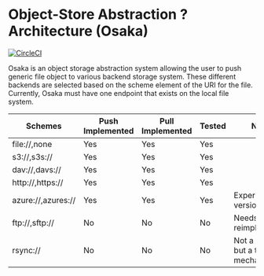 # Object-Store Abstraction ? Architecture (Osaka)

[![CircleCI](https://circleci.com/gh/hysds/osaka.svg?style=svg)](https://circleci.com/gh/hysds/osaka)

Osaka is an object storage abstraction system allowing the user to push generic 
file object to various backend storage system. These different backends are 
selected based on the scheme element of the URI for the file.  Currently, Osaka 
must have one endpoint that exists on the local file system.

| Schemes | Push Implemented | Pull Implemented | Tested | Notes: |
| ------- | ---------------- | ---------------- |--------|---------------------------------|
| file://,none  | Yes | Yes | Yes | |
| s3://,s3s://  | Yes | Yes | Yes | |
| dav://,davs://  | Yes | Yes | Yes | |
| http://,https:// | Yes | Yes | Yes | |
| azure://,azures:// | Yes | Yes | Yes | Experimental version by NVG |
| ftp://,sftp:// | No | No | No | Needs reimplmentation |
| rsync:// | No | No |No | Not a backend, but a transfer mechanism |
